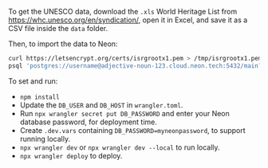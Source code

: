 
To get the UNESCO data, download the `.xls` World Heritage List from https://whc.unesco.org/en/syndication/, open it in Excel, and save it as a CSV file inside the `data` folder.
 
Then, to import the data to Neon:

```bash
curl https://letsencrypt.org/certs/isrgrootx1.pem > /tmp/isrgrootx1.pem
psql 'postgres://username@adjective-noun-123.cloud.neon.tech:5432/main?sslmode=verify-full&sslrootcert=/tmp/isrgrootx1.pem' < data/import.psql
```

To set and run:

* `npm install`
* Update the `DB_USER` and `DB_HOST` in `wrangler.toml`.
* Run `npx wrangler secret put DB_PASSWORD` and enter your Neon database password, for deployment time.
* Create `.dev.vars` containing `DB_PASSWORD=myneonpassword`, to support running locally.
* `npx wrangler dev` or `npx wrangler dev --local` to run locally.
* `npx wrangler deploy` to deploy.

